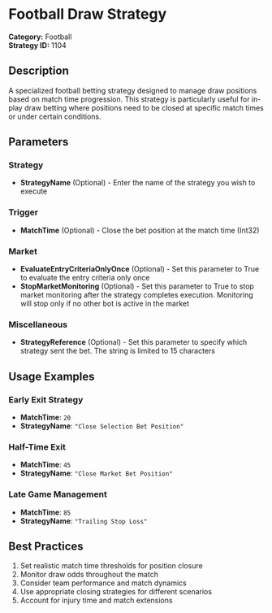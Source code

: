 # Football Draw Strategy

**Category:** Football  
**Strategy ID:** 1104

## Description

A specialized football betting strategy designed to manage draw positions based on match time progression. This strategy is particularly useful for in-play draw betting where positions need to be closed at specific match times or under certain conditions.

## Parameters

### Strategy
- **StrategyName** (Optional) - Enter the name of the strategy you wish to execute

### Trigger
- **MatchTime** (Optional) - Close the bet position at the match time (Int32)

### Market
- **EvaluateEntryCriteriaOnlyOnce** (Optional) - Set this parameter to True to evaluate the entry criteria only once
- **StopMarketMonitoring** (Optional) - Set this parameter to True to stop market monitoring after the strategy completes execution. Monitoring will stop only if no other bot is active in the market

### Miscellaneous
- **StrategyReference** (Optional) - Set this parameter to specify which strategy sent the bet. The string is limited to 15 characters

## Usage Examples

### Early Exit Strategy
- **MatchTime**: `20`
- **StrategyName**: `"Close Selection Bet Position"`

### Half-Time Exit
- **MatchTime**: `45`
- **StrategyName**: `"Close Market Bet Position"`

### Late Game Management
- **MatchTime**: `85`
- **StrategyName**: `"Trailing Stop Loss"`

## Best Practices

1. Set realistic match time thresholds for position closure
2. Monitor draw odds throughout the match
3. Consider team performance and match dynamics
4. Use appropriate closing strategies for different scenarios
5. Account for injury time and match extensions
